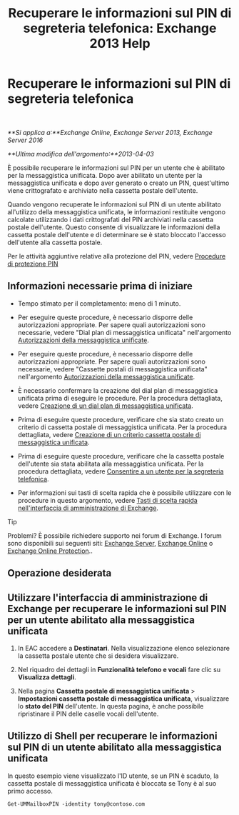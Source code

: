 ﻿---
title: 'Recuperare le informazioni sul PIN di segreteria telefonica: Exchange 2013 Help'
TOCTitle: Recuperare le informazioni sul PIN di segreteria telefonica
ms:assetid: 01517cca-99fe-46b2-b586-19e8d2707728
ms:mtpsurl: https://technet.microsoft.com/it-it/library/Aa995900(v=EXCHG.150)
ms:contentKeyID: 54652827
ms.date: 05/22/2018
mtps_version: v=EXCHG.150
ms.translationtype: MT
---

# Recuperare le informazioni sul PIN di segreteria telefonica

 

_**Si applica a:**Exchange Online, Exchange Server 2013, Exchange Server 2016_

_**Ultima modifica dell'argomento:**2013-04-03_

È possibile recuperare le informazioni sul PIN per un utente che è abilitato per la messaggistica unificata. Dopo aver abilitato un utente per la messaggistica unificata e dopo aver generato o creato un PIN, quest'ultimo viene crittografato e archiviato nella cassetta postale dell'utente.

Quando vengono recuperate le informazioni sul PIN di un utente abilitato all'utilizzo della messaggistica unificata, le informazioni restituite vengono calcolate utilizzando i dati crittografati del PIN archiviati nella cassetta postale dell'utente. Questo consente di visualizzare le informazioni della cassetta postale dell'utente e di determinare se è stato bloccato l'accesso dell'utente alla cassetta postale.

Per le attività aggiuntive relative alla protezione del PIN, vedere [Procedure di protezione PIN](pin-security-procedures-exchange-2013-help.md)

## Informazioni necessarie prima di iniziare

  - Tempo stimato per il completamento: meno di 1 minuto.

  - Per eseguire queste procedure, è necessario disporre delle autorizzazioni appropriate. Per sapere quali autorizzazioni sono necessarie, vedere "Dial plan di messaggistica unificata" nell'argomento [Autorizzazioni della messaggistica unificate](unified-messaging-permissions-exchange-2013-help.md).

  - Per eseguire queste procedure, è necessario disporre delle autorizzazioni appropriate. Per sapere quali autorizzazioni sono necessarie, vedere "Cassette postali di messaggistica unificata" nell'argomento [Autorizzazioni della messaggistica unificate](unified-messaging-permissions-exchange-2013-help.md).

  - È necessario confermare la creazione del dial plan di messaggistica unificata prima di eseguire le procedure. Per la procedura dettagliata, vedere [Creazione di un dial plan di messaggistica unificata](create-a-um-dial-plan-exchange-2013-help.md).

  - Prima di eseguire queste procedure, verificare che sia stato creato un criterio di cassetta postale di messaggistica unificata. Per la procedura dettagliata, vedere [Creazione di un criterio cassetta postale di messaggistica unificata](create-a-um-mailbox-policy-exchange-2013-help.md).

  - Prima di eseguire queste procedure, verificare che la cassetta postale dell'utente sia stata abilitata alla messaggistica unificata. Per la procedura dettagliata, vedere [Consentire a un utente per la segreteria telefonica](enable-a-user-for-voice-mail-exchange-2013-help.md).

  - Per informazioni sui tasti di scelta rapida che è possibile utilizzare con le procedure in questo argomento, vedere [Tasti di scelta rapida nell'interfaccia di amministrazione di Exchange](keyboard-shortcuts-in-the-exchange-admin-center-exchange-online-protection-help.md).


> [!TIP]
> Problemi? È possibile richiedere supporto nei forum di Exchange. I forum sono disponibili sui seguenti siti: <A href="https://go.microsoft.com/fwlink/p/?linkid=60612">Exchange Server</A>, <A href="https://go.microsoft.com/fwlink/p/?linkid=267542">Exchange Online</A> o <A href="https://go.microsoft.com/fwlink/p/?linkid=285351">Exchange Online Protection</A>..



## Operazione desiderata

## Utilizzare l'interfaccia di amministrazione di Exchange per recuperare le informazioni sul PIN per un utente abilitato alla messaggistica unificata

1.  In EAC accedere a **Destinatari**. Nella visualizzazione elenco selezionare la cassetta postale utente che si desidera visualizzare.

2.  Nel riquadro dei dettagli in **Funzionalità telefono e vocali** fare clic su **Visualizza dettagli**.

3.  Nella pagina **Cassetta postale di messaggistica unificata** \> **Impostazioni cassetta postale di messaggistica unificata**, visualizzare lo **stato del PIN** dell'utente. In questa pagina, è anche possibile ripristinare il PIN delle caselle vocali dell'utente.

## Utilizzo di Shell per recuperare le informazioni sul PIN di un utente abilitato alla messaggistica unificata

In questo esempio viene visualizzato l'ID utente, se un PIN è scaduto, la cassetta postale di messaggistica unificata è bloccata se Tony è al suo primo accesso.

    Get-UMMailboxPIN -identity tony@contoso.com

